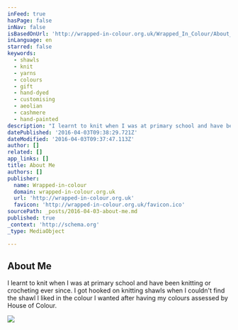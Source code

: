 ```yaml
---
inFeed: true
hasPage: false
inNav: false
isBasedOnUrl: 'http://wrapped-in-colour.org.uk/Wrapped_In_Colour/About_Me.html'
inLanguage: en
starred: false
keywords:
  - shawls
  - knit
  - yarns
  - colours
  - gift
  - hand-dyed
  - customising
  - aeolian
  - cashmere
  - hand-painted
description: "I learnt to knit when I was at primary school and have been knitting or crocheting ever since. I got hooked on knitting shawls when I couldn't find the shawl I liked in the colour I wanted after having my colours assessed by House of Colour."
datePublished: '2016-04-03T09:38:29.721Z'
dateModified: '2016-04-03T09:37:47.113Z'
author: []
related: []
app_links: []
title: About Me
authors: []
publisher:
  name: Wrapped-in-colour
  domain: wrapped-in-colour.org.uk
  url: 'http://wrapped-in-colour.org.uk'
  favicon: 'http://wrapped-in-colour.org.uk/favicon.ico'
sourcePath: _posts/2016-04-03-about-me.md
published: true
_context: 'http://schema.org'
_type: MediaObject

---
```

<article style=""><h1>About Me</h1><p>I learnt to knit when I was at primary school and have been knitting or crocheting ever since. I got hooked on knitting shawls when I couldn't find the shawl I liked in the colour I wanted after having my colours assessed by House of Colour.</p><img src="http://wrapped-in-colour.org.uk/Wrapped_In_Colour/About_Me_files/message-me.png" /></article>
